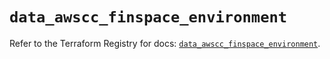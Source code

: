 # `data_awscc_finspace_environment`

Refer to the Terraform Registry for docs: [`data_awscc_finspace_environment`](https://registry.terraform.io/providers/hashicorp/awscc/0.70.0/docs/data-sources/finspace_environment).
